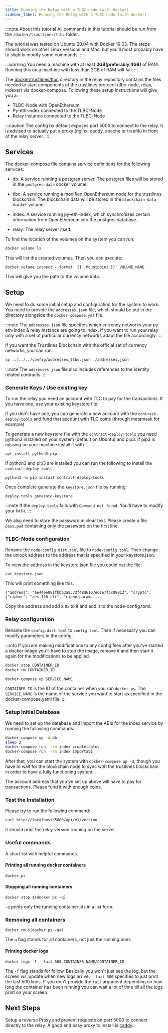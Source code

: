 ```yaml
---
title: Running the Relay with a TLBC-node (with docker)
sidebar_label: Running the Relay with a TLBC-node (with docker)
---
```


:::note About this tutorial
All commands in this tutorial should be run from the `/docker/trustlines/tlbc` folder.

The tutorial was tested on Ubuntu 20.04 with Docker 19.03. The steps should work on other Linux versions and Mac,
but you'll most probably have to slightly modify some commands.
:::

:::warning
You need a machine with at least **2GB(preferably 4GB)** of RAM. Running this on a machine with less than 2GB of RAM will
fail.
:::

The [docker/trustlines/tlbc](https://github.com/trustlines-protocol/relay/tree/master/docker/trustlines/tlbc) directory in the relay
repository contains the files needed to start components of the trustlines protocol (tlbc-node, relay, indexer) via
docker-compose. Following these setup instructions will give you a:
- TLBC-Node with OpenEthereum
- Py-eth-index connected to the TLBC-Node
- Relay instance connected to the TLBC-Node

:::caution
The config by default exposes port 5000 to connect to the relay. It is advised to actually
put a proxy (nginx, caddy, apache or traefik) in front of the relay server.
:::

## Services

The docker-compose file contains service definitions for the following services:

- db: A service running a postgres server. The postgres files will be
  stored in the `postgres-data` docker volume.

- tlbc: A service running a modified OpenEthereum node for the trustlines
  blockchain. The blockchain data will be stored in the
  `blockchain-data` docker volume.

- index: A service running py-eth-index, which synchronizes certain
  information from OpenEthereum into the postgres database.

- relay: The relay server itself.

To find the location of the volumes on the system you can run:
```bash
docker volume ls
```

This will list the created volumes. Then you can execute:
```
docker volume inspect --format '{{ .Mountpoint }}' VOLUME_NAME
```

This will give you the path to the volume data.


## Setup

We need to do some initial setup and configuration for the system to work. You
need to provide the `addresses.json` file, which should be put in the directory
alongside the `docker-compose.yml` file.

:::note
The `addresses.json` file specifies which currency networks your py-eth-index & relay instance are
going to index. If you want to run your relay only with a set of particular currency networks
adapt the file accordingly.
:::

If you want the Trustlines Blockchain with the official set of currency networks, you can run:

```bash
cp ../../../config/addresses_tlbc.json ./addresses.json
```

:::note
The `addresses.json` file also includes references to the identity related contracts.
:::

### Generate Keys / Use existing key

To run the relay you need an account with TLC to pay for the transactions.
If you have one, use your existing keystore file.

If you don't have one, you can generate a new account with the `contract-deploy-tools` and fund that account with TLC coins
(through metamask for example)

To generate a new keystore file with the `contract-deploy-tools` you need python3 installed on your system (default on Ubuntu)
and pip3. If pip3 is missing on your machine install it with

```
apt install python3-pip
```

If python3 and pip3 are installed you can run the following to install the `contract-deploy-tools`:

```
python3 -m pip install contract-deploy-tools
```

Once complete generate the `keystore.json` file by running:

```
deploy-tools generate-keystore
```

:::note
If the `deploy-tools` fails with `Command not found`. You'll have to modify your `PATH`.
:::

We also need to store the password in clear text. Please create a file
`pass.pwd` containing only the password on the first line.

### TLBC-Node configuration
Rename the `node-config.dist.toml` file to `node-config.toml`. Then
change the unlock address to the address that is specified in your keystore.json.

To view the address in the keystore.json file you could cat the file:

```
cat keystore.json
```

This will print something like this:

```
{"address": "ae44ee881fbbb3a8372f48d6107e61e7fbc08013", "crypto": {"cipher": "aes-128-ctr", "cipherparam....
```

Copy the address and add a `0x` to it and add it to the node-config.toml.

### Relay configuration
Rename the `config.dist.toml` to `config.toml`. Then if necessary you can modify parameters in the
config.

:::info
If you are making modifications to any config files after you've started a docker image you'll have to
stop the image, remove it and then start it again for the modifications to be applied.

```bash
docker stop CONTAINER_ID
docker rm CONTAINER_ID

docker-compose up SERVICE_NAME
```

`CONTAINER_ID` is the ID of the container when you run `docker ps`. The `SERVICE_NAME` is the name of the service you
want to start as specified in the docker-compose.yaml file.
:::


### Setup Initial Database

We need to set up the database and import the ABIs for the index
service by running the following commands:

```bash
docker-compose up -d db
sleep 2
docker-compose run --rm index createtables
docker-compose run --rm index importabi
```

After that, you can start the system with `docker-compose up -d`,
though you have to wait for the blockchain node to sync with the
trustlines blockchain in order to have a fully functioning system.

The account address that you've set up above will have to pay for
transactions. Please fund it with enough coins.

### Test the Installation

Please try to run the following command:

```bash
curl http://localhost:5000/api/v1/version
```

It should print the relay version running on the server.

### Useful commands

A short list with helpful commands.

#### Printing all running docker containers
```
docker ps
```

#### Stopping all running containers
```
docker stop $(docker ps -q)
```

`-q` prints only the running container ids in a list form.

### Removing all containers
```
docker rm $(docker ps -qa)
```

The `a` flag stands for all containers, not just the running ones.


#### Printing docker logs
```
docker logs -f --tail 500 CONTAINER_NAME/CONTAINER_ID
```

The `-f` flag stands for follow. Basically you won't just see the log, but the screen will update when new logs arrive.
`--tail 500` specifies to just print the last 500 lines. If you don't provide the `tail` argument depending on how long
the container has been running you can wait a lot of time till all the logs print on your screen.

## Next Steps

Setup a reverse Proxy and prevent requests on port 5000 to connect directly to the relay.
A good and easy proxy to install is [caddy](https://caddyserver.com/). 

